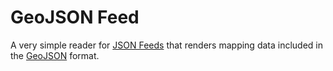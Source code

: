 # GeoJSON Feed

A very simple reader for [JSON Feeds](https://jsonfeed.org) that renders mapping data
included in the [GeoJSON](http://geojson.org) format.
